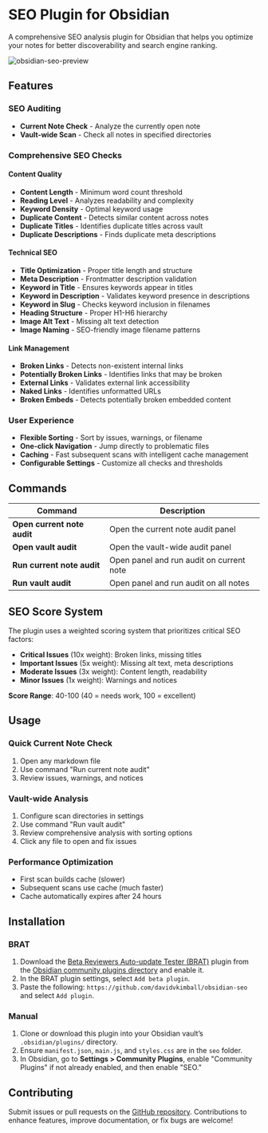 # SEO Plugin for Obsidian 

A comprehensive SEO analysis plugin for Obsidian that helps you optimize your notes for better discoverability and search engine ranking.

![obsidian-seo-preview](https://github.com/user-attachments/assets/f015bae8-1c71-49f0-b9b8-0d7443249460)

## Features

### **SEO Auditing**
- **Current Note Check** - Analyze the currently open note
- **Vault-wide Scan** - Check all notes in specified directories

### **Comprehensive SEO Checks**

#### **Content Quality**
- **Content Length** - Minimum word count threshold
- **Reading Level** - Analyzes readability and complexity
- **Keyword Density** - Optimal keyword usage
- **Duplicate Content** - Detects similar content across notes
- **Duplicate Titles** - Identifies duplicate titles across vault
- **Duplicate Descriptions** - Finds duplicate meta descriptions

#### **Technical SEO**
- **Title Optimization** - Proper title length and structure
- **Meta Description** - Frontmatter description validation
- **Keyword in Title** - Ensures keywords appear in titles
- **Keyword in Description** - Validates keyword presence in descriptions
- **Keyword in Slug** - Checks keyword inclusion in filenames
- **Heading Structure** - Proper H1-H6 hierarchy
- **Image Alt Text** - Missing alt text detection
- **Image Naming** - SEO-friendly image filename patterns

#### **Link Management**
- **Broken Links** - Detects non-existent internal links
- **Potentially Broken Links** - Identifies links that may be broken
- **External Links** - Validates external link accessibility
- **Naked Links** - Identifies unformatted URLs
- **Broken Embeds** - Detects potentially broken embedded content

### **User Experience**
- **Flexible Sorting** - Sort by issues, warnings, or filename
- **One-click Navigation** - Jump directly to problematic files
- **Caching** - Fast subsequent scans with intelligent cache management
- **Configurable Settings** - Customize all checks and thresholds

## Commands

| Command | Description |
|---------|-------------|
| **Open current note audit** | Open the current note audit panel |
| **Open vault audit** | Open the vault-wide audit panel |
| **Run current note audit** | Open panel and run audit on current note |
| **Run vault audit** | Open panel and run audit on all notes |

## SEO Score System

The plugin uses a weighted scoring system that prioritizes critical SEO factors:

- **Critical Issues** (10x weight): Broken links, missing titles
- **Important Issues** (5x weight): Missing alt text, meta descriptions  
- **Moderate Issues** (3x weight): Content length, readability
- **Minor Issues** (1x weight): Warnings and notices

**Score Range**: 40-100 (40 = needs work, 100 = excellent)

## Usage

### **Quick Current Note Check**
1. Open any markdown file
2. Use command "Run current note audit"
4. Review issues, warnings, and notices

### **Vault-wide Analysis**
1. Configure scan directories in settings
2. Use command "Run vault audit"
3. Review comprehensive analysis with sorting options
4. Click any file to open and fix issues

### **Performance Optimization**
- First scan builds cache (slower)
- Subsequent scans use cache (much faster)
- Cache automatically expires after 24 hours

## Installation

### BRAT

1. Download the [Beta Reviewers Auto-update Tester (BRAT)](https://github.com/TfTHacker/obsidian42-brat) plugin from the [Obsidian community plugins directory](https://obsidian.md/plugins?id=obsidian42-brat) and enable it.
2. In the BRAT plugin settings, select `Add beta plugin`.
3. Paste the following: `https://github.com/davidvkimball/obsidian-seo` and select `Add plugin`.

### Manual

1. Clone or download this plugin into your Obsidian vault’s `.obsidian/plugins/` directory.
2. Ensure `manifest.json`, `main.js`, and `styles.css` are in the `seo` folder.
3. In Obsidian, go to **Settings > Community Plugins**, enable "Community Plugins" if not already enabled, and then enable "SEO."

## Contributing

Submit issues or pull requests on the [GitHub repository](https://github.com/davidvkimball/obsidian-seo). Contributions to enhance features, improve documentation, or fix bugs are welcome!
